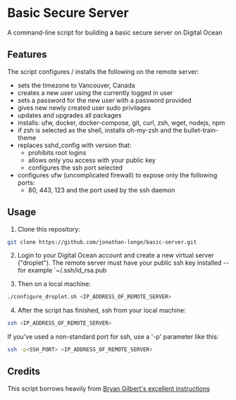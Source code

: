 # Basic Secure Server

A command-line script for building a basic secure server on Digital Ocean

## Features

The script configures / installs the following on the remote server:

  * sets the timezone to Vancouver, Canada
  * creates a new user using the currently logged in user
  * sets a password for the new user with a password provided
  * gives new newly created user sudo privilages
  * updates and upgrades all packages
  * installs: ufw, docker, docker-compose, git, curl, zsh, wget, nodejs, npm
  * if zsh is selected as the shell, installs oh-my-zsh and the bullet-train-theme
  * replaces sshd_config with version that:
    * prohibits root logins
    * allows only you access with your public key
    * configures the ssh port selected
  * configures ufw (uncomplicated firewall) to expose only the following ports:
    * 80, 443, 123 and the port used by the ssh daemon


## Usage

1) Clone this repository:

 ```bash
 git clone https://github.com/jonathan-longe/basic-server.git
 ```

2) Login to your Digital Ocean account and create a new virtual server ("droplet").  The remote server must have your public ssh key installed -- for example `~/.ssh/id_rsa.pub

3) Then on a local machine:

```bash
./configure_droplet.sh <IP_ADDRESS_OF_REMOTE_SERVER>
```

4) After the script has finished, ssh from your local machine:
```bash
ssh <IP_ADDRESS_OF_REMOTE_SERVER>
```
If you've used a non-standard port for ssh, use a '-p' parameter like this:

```bash
ssh -p<SSH_PORT> <IP_ADDRESS_OF_REMOTE_SERVER>
```

## Credits

This script borrows heavily from [Bryan Gilbert's excellent instructions](https://github.com/bryan-gilbert/may14/)
